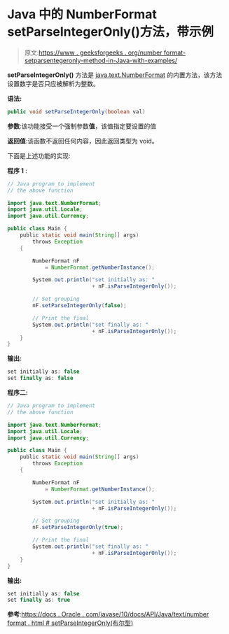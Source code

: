 # Java 中的 NumberFormat setParseIntegerOnly()方法，带示例

> 原文:[https://www . geeksforgeeks . org/number format-setparsentegeronly-method-in-Java-with-examples/](https://www.geeksforgeeks.org/numberformat-setparseintegeronly-method-in-java-with-examples/)

**setParseIntegerOnly()** 方法是 [java.text.NumberFormat](https://www.geeksforgeeks.org/numberformat-class-java/) 的内置方法，该方法设置数字是否只应被解析为整数。

**语法:**

```java
public void setParseIntegerOnly(boolean val)
```

**参数**:该功能接受一个强制参数**值**，该值指定要设置的值

**返回值**:该函数不返回任何内容，因此返回类型为 void。

下面是上述功能的实现:

**程序 1** :

```java
// Java program to implement
// the above function

import java.text.NumberFormat;
import java.util.Locale;
import java.util.Currency;

public class Main {
    public static void main(String[] args)
        throws Exception
    {

        NumberFormat nF
            = NumberFormat.getNumberInstance();

        System.out.println("set initially as: "
                           + nF.isParseIntegerOnly());

        // Set grouping
        nF.setParseIntegerOnly(false);

        // Print the final
        System.out.println("set finally as: "
                           + nF.isParseIntegerOnly());
    }
}
```

**输出:**

```java
set initially as: false
set finally as: false

```

**程序二:**

```java
// Java program to implement
// the above function

import java.text.NumberFormat;
import java.util.Locale;
import java.util.Currency;

public class Main {
    public static void main(String[] args)
        throws Exception
    {

        NumberFormat nF
            = NumberFormat.getNumberInstance();

        System.out.println("set initially as: "
                           + nF.isParseIntegerOnly());

        // Set grouping
        nF.setParseIntegerOnly(true);

        // Print the final
        System.out.println("set finally as: "
                           + nF.isParseIntegerOnly());
    }
}
```

**输出:**

```java
set initially as: false
set finally as: true

```

**参考**:[https://docs . Oracle . com/javase/10/docs/API/Java/text/number format . html # setParseIntegerOnly(布尔型)](https://docs.oracle.com/javase/10/docs/api/java/text/NumberFormat.html#setParseIntegerOnly(boolean))